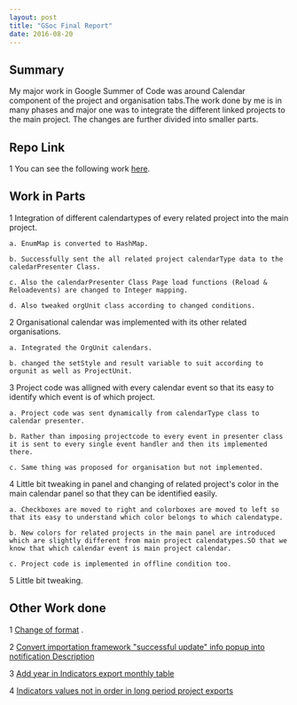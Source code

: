 ```yaml
---
layout: post
title: "GSoc Final Report"
date: 2016-08-20
---
```


## Summary

My major work in Google Summer of Code was around Calendar component of the project and organisation tabs.The work done by me is in many phases and major one was to integrate the different linked projects to the main project.
The changes are further divided into smaller parts.

## Repo Link

1 You can see the following work [here](https://github.com/sigmah-dev/sigmah/pull/27).


## Work in Parts

1 Integration of different calendartypes of every related project into the main project.
    
    a. EnumMap is converted to HashMap.

    b. Successfully sent the all related project calendarType data to the caledarPresenter Class.

    c. Also the calendarPresenter Class Page load functions (Reload & Reloadevents) are changed to Integer mapping.

    d. Also tweaked orgUnit class according to changed conditions.

2 Organisational calendar was implemented with its other related organisations.

    a. Integrated the OrgUnit calendars.

    b. changed the setStyle and result variable to suit according to orgunit as well as ProjectUnit.

3 Project code was alligned with every calendar event so that its easy to identify which event is of which project.
    
    a. Project code was sent dynamically from calendarType class to calendar presenter.

    b. Rather than imposing projectcode to every event in presenter class it is sent to every single event handler and then its implemented there.

    c. Same thing was proposed for organisation but not implemented.

4 Little bit tweaking in panel and changing of related project's color in the main calendar panel so that they can be identified easily.

    a. Checkboxes are moved to right and colorboxes are moved to left so that its easy to understand which color belongs to which calendatype.

    b. New colors for related projects in the main panel are introduced which are slightly different from main project calendatypes.SO that we know that which calendar event is main project calendar.

    c. Project code is implemented in offline condition too.

5 Little bit tweaking.

## Other Work done

 1 [Change of format](https://github.com/sigmah-dev/sigmah/pull/20) .

 2 [Convert importation framework "successful update" info popup into notification Description](https://github.com/sigmah-dev/sigmah/pull/17)

 3 [Add year in Indicators export monthly table ](https://github.com/sigmah-dev/sigmah/pull/16)

 4 [Indicators values not in order in long period project exports](https://github.com/sigmah-dev/sigmah/pull/15) 